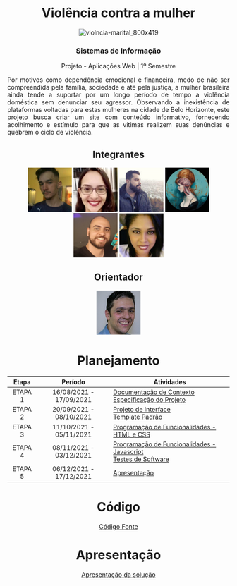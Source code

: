 <div align="center">

<h1>Violência contra a mulher</h1>

![violncia-marital_800x419](https://user-images.githubusercontent.com/89818186/133852146-0873f465-b77f-41fe-ad5e-5bddb97b6e1c.jpg)

<h3>Sistemas de Informação</h3>

Projeto - Aplicações Web | 1º Semestre
  
<div align="justify">
  
<p>Por motivos como dependência emocional e financeira, medo de não ser compreendida pela família, sociedade e até pela justiça, a mulher brasileira ainda tende a suportar por um longo período de tempo a violência doméstica sem denunciar seu agressor. Observando a inexistência de plataformas voltadas para estas mulheres na cidade de Belo Horizonte, este projeto busca criar um site com conteúdo informativo, fornecendo acolhimento e estímulo para que as vítimas realizem suas denúncias e quebrem o ciclo de violência.</p>

</div>

<div align="center">

## Integrantes

<a href="https://github.com/ptrindader" title="Pedro Trindade Reis" rel="nofollow"><img src="docs/img/Pedro%20Trindade.png" alt="logo" data-canonical-src="https://github.com/ptrindader" width="100vw"/></a> 
<a href="https://github.com/marianapresoti" title="Mariana Presoti" rel="nofollow"><img src="docs/img/Mariana%20Presoti.png" alt="logo" data-canonical-src="https://github.com/marianapresoti" width="100vw"/></a> 
<a href="https://github.com/lcferre20" title="Luiz Carlos Ferreira da Silva" rel="nofollow"><img src="docs/img/Carlos%20Ferreira.png" alt="logo" data-canonical-src="https://github.com/lcferre20" width="100vw"/></a> 
<a href="https://github.com/carolinamns" title="Anira Carolina Meneses de Carvalho Moura" rel="nofollow"><img src="docs/img/Anira%20Carolina.png" alt="logo" data-canonical-src="https://github.com/carolinamns" width="100vw"/></a> 
<a href="https://github.com/rafamacb" title="Rafael Machado Bueno" rel="nofollow"><img src="docs/img/Rafael%20Machado.png" alt="logo" data-canonical-src="https://github.com/rafamacb" width="100vw"/></a> 
<a href="https://github.com/Reggi88" title="Regiane Correa da Costa" rel="nofollow"><img src="docs/img/Regiane%20Costa.png" alt="logo" data-canonical-src="https://github.com/Reggi88" width="100vw"/></a>


## Orientador

<a href="https://github.com/hugodepaula" title="Hugo Bastos De Paula" rel="nofollow"><img src="docs/img/Hugo%20Bastos%20De%20Paula.png" alt="logo" data-canonical-src="https://github.com/hugodepaula" width="100vw"/></a>

# Planejamento

| Etapa         | Período                   | Atividades |
|  :----:   |  :----:               | ----------- |
| ETAPA 1       | 16/08/2021 - 17/09/2021   |[Documentação de Contexto](docs/context.md) <br> [Especificação do Projeto](docs/especification.md) |
| ETAPA 2       | 20/09/2021 - 08/10/2021   |[Projeto de Interface](docs/interface.md) <br> [Template Padrão](docs/template.md) |
| ETAPA 3       | 11/10/2021 - 05/11/2021   |[Programação de Funcionalidades - HTML e CSS](docs/development.md) |
| ETAPA 4       | 08/11/2021 - 03/12/2021   |[Programação de Funcionalidades - Javascript](docs/development.md) <br> [Testes de Software ](docs/tests.md) |
| ETAPA 5       | 06/12/2021 - 17/12/2021   | [Apresentação](presentation/README.md) |

# Código

<a href="src/README.md"> Código Fonte</a>

# Apresentação

<a href="presentation/README.md"> Apresentação da solução</a>

</div>
